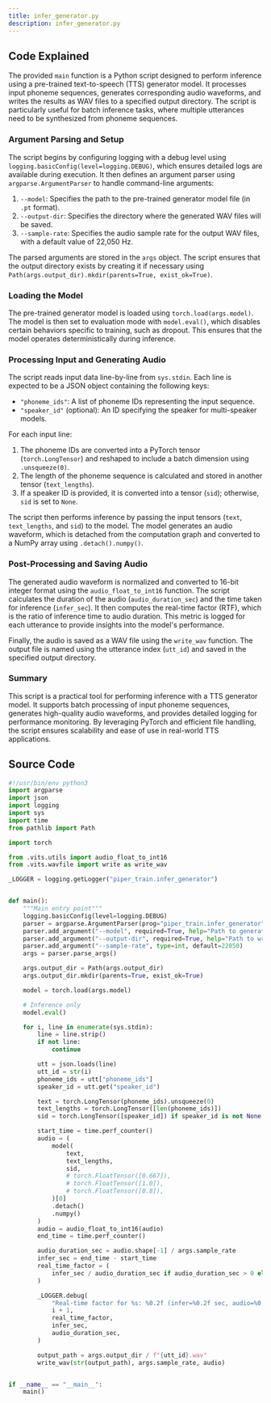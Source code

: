 ```yaml
---
title: infer_generator.py
description: infer_generator.py
---
```


## Code Explained

The provided `main` function is a Python script designed to perform inference using a pre-trained text-to-speech (TTS) generator model. It processes input phoneme sequences, generates corresponding audio waveforms, and writes the results as WAV files to a specified output directory. The script is particularly useful for batch inference tasks, where multiple utterances need to be synthesized from phoneme sequences.

### Argument Parsing and Setup
The script begins by configuring logging with a debug level using `logging.basicConfig(level=logging.DEBUG)`, which ensures detailed logs are available during execution. It then defines an argument parser using `argparse.ArgumentParser` to handle command-line arguments:
1. `--model`: Specifies the path to the pre-trained generator model file (in `.pt` format).
2. `--output-dir`: Specifies the directory where the generated WAV files will be saved.
3. `--sample-rate`: Specifies the audio sample rate for the output WAV files, with a default value of 22,050 Hz.

The parsed arguments are stored in the `args` object. The script ensures that the output directory exists by creating it if necessary using `Path(args.output_dir).mkdir(parents=True, exist_ok=True)`.

### Loading the Model
The pre-trained generator model is loaded using `torch.load(args.model)`. The model is then set to evaluation mode with `model.eval()`, which disables certain behaviors specific to training, such as dropout. This ensures that the model operates deterministically during inference.

### Processing Input and Generating Audio
The script reads input data line-by-line from `sys.stdin`. Each line is expected to be a JSON object containing the following keys:
- `"phoneme_ids"`: A list of phoneme IDs representing the input sequence.
- `"speaker_id"` (optional): An ID specifying the speaker for multi-speaker models.

For each input line:
1. The phoneme IDs are converted into a PyTorch tensor (`torch.LongTensor`) and reshaped to include a batch dimension using `.unsqueeze(0)`.
2. The length of the phoneme sequence is calculated and stored in another tensor (`text_lengths`).
3. If a speaker ID is provided, it is converted into a tensor (`sid`); otherwise, `sid` is set to `None`.

The script then performs inference by passing the input tensors (`text`, `text_lengths`, and `sid`) to the model. The model generates an audio waveform, which is detached from the computation graph and converted to a NumPy array using `.detach().numpy()`.

### Post-Processing and Saving Audio
The generated audio waveform is normalized and converted to 16-bit integer format using the `audio_float_to_int16` function. The script calculates the duration of the audio (`audio_duration_sec`) and the time taken for inference (`infer_sec`). It then computes the real-time factor (RTF), which is the ratio of inference time to audio duration. This metric is logged for each utterance to provide insights into the model's performance.

Finally, the audio is saved as a WAV file using the `write_wav` function. The output file is named using the utterance index (`utt_id`) and saved in the specified output directory.

### Summary
This script is a practical tool for performing inference with a TTS generator model. It supports batch processing of input phoneme sequences, generates high-quality audio waveforms, and provides detailed logging for performance monitoring. By leveraging PyTorch and efficient file handling, the script ensures scalability and ease of use in real-world TTS applications.

## Source Code

```py
#!/usr/bin/env python3
import argparse
import json
import logging
import sys
import time
from pathlib import Path

import torch

from .vits.utils import audio_float_to_int16
from .vits.wavfile import write as write_wav

_LOGGER = logging.getLogger("piper_train.infer_generator")


def main():
    """Main entry point"""
    logging.basicConfig(level=logging.DEBUG)
    parser = argparse.ArgumentParser(prog="piper_train.infer_generator")
    parser.add_argument("--model", required=True, help="Path to generator (.pt)")
    parser.add_argument("--output-dir", required=True, help="Path to write WAV files")
    parser.add_argument("--sample-rate", type=int, default=22050)
    args = parser.parse_args()

    args.output_dir = Path(args.output_dir)
    args.output_dir.mkdir(parents=True, exist_ok=True)

    model = torch.load(args.model)

    # Inference only
    model.eval()

    for i, line in enumerate(sys.stdin):
        line = line.strip()
        if not line:
            continue

        utt = json.loads(line)
        utt_id = str(i)
        phoneme_ids = utt["phoneme_ids"]
        speaker_id = utt.get("speaker_id")

        text = torch.LongTensor(phoneme_ids).unsqueeze(0)
        text_lengths = torch.LongTensor([len(phoneme_ids)])
        sid = torch.LongTensor([speaker_id]) if speaker_id is not None else None

        start_time = time.perf_counter()
        audio = (
            model(
                text,
                text_lengths,
                sid,
                # torch.FloatTensor([0.667]),
                # torch.FloatTensor([1.0]),
                # torch.FloatTensor([0.8]),
            )[0]
            .detach()
            .numpy()
        )
        audio = audio_float_to_int16(audio)
        end_time = time.perf_counter()

        audio_duration_sec = audio.shape[-1] / args.sample_rate
        infer_sec = end_time - start_time
        real_time_factor = (
            infer_sec / audio_duration_sec if audio_duration_sec > 0 else 0.0
        )

        _LOGGER.debug(
            "Real-time factor for %s: %0.2f (infer=%0.2f sec, audio=%0.2f sec)",
            i + 1,
            real_time_factor,
            infer_sec,
            audio_duration_sec,
        )

        output_path = args.output_dir / f"{utt_id}.wav"
        write_wav(str(output_path), args.sample_rate, audio)


if __name__ == "__main__":
    main()
```